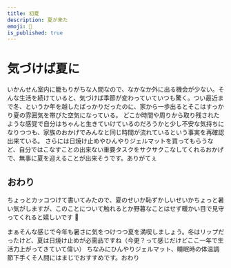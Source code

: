 ```yaml
---
title: 初夏
description: 夏が来た
emoji: 🫠
is_published: true
---
```


# 気づけば夏に

いかんせん室内に籠もりがちな人間なので、なかなか外に出る機会が少ない。そんな生活を続けていると、気づけば季節が変わっていていつも驚く。つい最近まで冬、というか年を越したばっかりだったのに、家から一歩出るとそこはすっかり夏の雰囲気を帯びた空気になっている。
どこか時間や周りから取り残されたような感覚で自分はちゃんと生きていけているのだろうかと少し不安な気持ちになりつつも、家族のおかげでみんなと同じ時間が流れているという事実を再確認出来ている。
さらには日焼け止めやひんやりジェルマットを買ってもらうなど、自分ではこなすことの出来ない重要タスクをサクサクこなしてくれるおかげで、無事に夏を迎えることが出来そうです。ありがてぇ

## おわり

ちょっとカッコつけて書いてみたので、夏のせいか恥ずかしいせいかちょっと暑い気がしますが、このことについて触れるとか野暮なことはせず暖かい目で見守ってくれると嬉しいです 🫠

まぁそんな感じで今年も暑さに気をつけつつ夏を満喫しましょう。冬はリップだったけど、夏は日焼け止めが必需品ですね（今更？って感じだけどここ一年で生活力上がってきていて偉い）
ちなみにひんやりジェルマット、睡眠時の体温調節下手くそ人間にはまじでおすすめです。おわり
